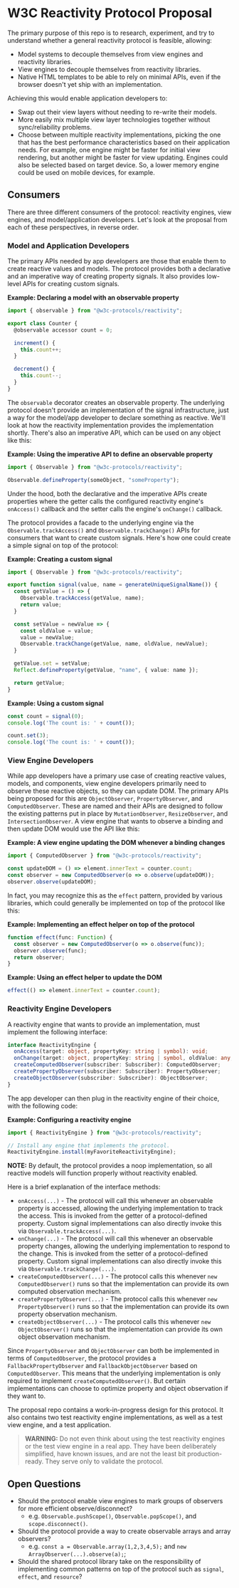 # W3C Reactivity Protocol Proposal

The primary purpose of this repo is to research, experiment, and try to understand whether a general reactivity protocol is feasible, allowing:

  * Model systems to decouple themselves from view engines and reactivity libraries. 
  * View engines to decouple themselves from reactivity libraries.
  * Native HTML templates to be able to rely on minimal APIs, even if the browser doesn't yet ship with an implementation.

Achieving this would enable application developers to:

* Swap out their view layers without needing to re-write their models.
* More easily mix multiple view layer technologies together without sync/reliability problems.
* Choose between multiple reactivity implementations, picking the one that has the best performance characteristics based on their application needs. For example, one engine might be faster for initial view rendering, but another might be faster for view updating. Engines could also be selected based on target device. So, a lower memory engine could be used on mobile devices, for example.

## Consumers

There are three different consumers of the protocol: reactivity engines, view engines, and model/application developers. Let's look at the proposal from each of these perspectives, in reverse order.

### Model and Application Developers

The primary APIs needed by app developers are those that enable them to create reactive values and models. The protocol provides both a declarative and an imperative way of creating property signals. It also provides low-level APIs for creating custom signals.

**Example: Declaring a model with an observable property**

```ts
import { observable } from "@w3c-protocols/reactivity";

export class Counter {
  @observable accessor count = 0;

  increment() {
    this.count++;
  }

  decrement() {
    this.count--;
  }
}
```

The `observable` decorator creates an observable property. The underlying protocol doesn't provide an implementation of the signal infrastructure, just a way for the model/app developer to declare something as reactive. We'll look at how the reactivity implementation provides the implementation shortly. There's also an imperative API, which can be used on any object like this:

**Example: Using the imperative API to define an observable property**

```ts
import { Observable } from "@w3c-protocols/reactivity";

Observable.defineProperty(someObject, "someProperty");
```

Under the hood, both the declarative and the imperative APIs create properties where the getter calls the configured reactivity engine's `onAccess()` callback and the setter calls the engine's `onChange()` callback. 

The protocol provides a facade to the underlying engine via the `Observable.trackAccess()` and `Observable.trackChange()` APIs for consumers that want to create custom signals. Here's how one could create a simple signal on top of the protocol:

**Example: Creating a custom signal**

```ts
import { Observable } from "@w3c-protocols/reactivity";

export function signal(value, name = generateUniqueSignalName()) {
  const getValue = () => {
    Observable.trackAccess(getValue, name);
    return value;
  }

  const setValue = newValue => {
    const oldValue = value;
    value = newValue;
    Observable.trackChange(getValue, name, oldValue, newValue);
  }

  getValue.set = setValue;
  Reflect.defineProperty(getValue, "name", { value: name });

  return getValue;
}
```

**Example: Using a custom signal**

```ts
const count = signal(0);
console.log('The count is: ' + count());

count.set(3);
console.log('The count is: ' + count());
```

### View Engine Developers

While app developers have a primary use case of creating reactive values, models, and components, view engine developers primarily need to observe these reactive objects, so they can update DOM. The primary APIs being proposed for this are `ObjectObserver`, `PropertyObserver`, and `ComputedObserver`. These are named and their APIs are designed to follow the existing patterns put in place by `MutationObserver`, `ResizeObserver`, and `IntersectionObserver`. A view engine that wants to observe a binding and then update DOM would use the API like this:

**Example: A view engine updating the DOM whenever a binding changes**

```ts
import { ComputedObserver } from "@w3c-protocols/reactivity";

const updateDOM = () => element.innerText = counter.count;
const observer = new ComputedObserver(o => o.observe(updateDOM));
observer.observe(updateDOM);
```

In fact, you may recognize this as the `effect` pattern, provided by various libraries, which could generally be implemented on top of the protocol like this:

**Example: Implementing an effect helper on top of the protocol**

```ts
function effect(func: Function) {
  const observer = new ComputedObserver(o => o.observe(func));
  observer.observe(func);
  return observer;
}
```

**Example: Using an effect helper to update the DOM**

```ts
effect(() => element.innerText = counter.count);
```

### Reactivity Engine Developers

A reactivity engine that wants to provide an implementation, must implement the following interface:

```ts
interface ReactivityEngine {
  onAccess(target: object, propertyKey: string | symbol): void;
  onChange(target: object, propertyKey: string | symbol, oldValue: any, newValue: any): void;
  createComputedObserver(subscriber: Subscriber): ComputedObserver;
  createPropertyObserver(subscriber: Subscriber): PropertyObserver;
  createObjectObserver(subscriber: Subscriber): ObjectObserver;
}
```

The app developer can then plug in the reactivity engine of their choice, with the following code:

**Example: Configuring a reactivity engine**

```ts
import { ReactivityEngine } from "@w3c-protocols/reactivity";

// Install any engine that implements the protocol.
ReactivityEngine.install(myFavoriteReactivityEngine);
```

**NOTE:** By default, the protocol provides a noop implementation, so all reactive models will function properly without reactivity enabled.

Here is a brief explanation of the interface methods:

* `onAccess(...)` - The protocol will call this whenever an observable property is accessed, allowing the underlying implementation to track the access. This is invoked from the getter of a protocol-defined property. Custom signal implementations can also directly invoke this via `Observable.trackAccess(...)`.
* `onChange(...)` - The protocol will call this whenever an observable property changes, allowing the underlying implementation to respond to the change. This is invoked from the setter of a protocol-defined property. Custom signal implementations can also directly invoke this via `Observable.trackChange(...)`.
* `createComputedObserver(...)` - The protocol calls this whenever `new ComputedObserver()` runs so that the implementation can provide its own computed observation mechanism.
* `createPropertyObserver(...)` - The protocol calls this whenever `new PropertyObserver()` runs so that the implementation can provide its own property observation mechanism.
* `createObjectObserver(...)` - The protocol calls this whenever `new ObjectObserver()` runs so that the implementation can provide its own object observation mechanism.

Since `PropertyObserver` and `ObjectObserver` can both be implemented in terms of `ComputedObserver`, the protocol provides a `FallbackPropertyObserver` and `FallbackObjectObserver` based on `ComputedObserver`. This means that the underlying implementation is only required to implement `createComputedObserver()`. But certain implementations can choose to optimize property and object observation if they want to.

The proposal repo contains a work-in-progress design for this protocol. It also contains two test reactivity engine implementations, as well as a test view engine, and a test application.

> **WARNING:** Do not even think about using the test reactivity engines or the test view engine in a real app. They have been deliberately simplified, have known issues, and are not the least bit production-ready. They serve only to validate the protocol.

## Open Questions

* Should the protocol enable view engines to mark groups of observers for more efficient observe/disconnect?
  * e.g. `Observable.pushScope()`, `Observable.popScope()`, and `scope.disconnect()`.
* Should the protocol provide a way to create observable arrays and array observers?
  * e.g. `const a = Observable.array(1,2,3,4,5);` and `new ArrayObserver(...).observe(a);`;
* Should the shared protocol library take on the responsibility of implementing common patterns on top of the protocol such as `signal`, `effect`, and `resource`?